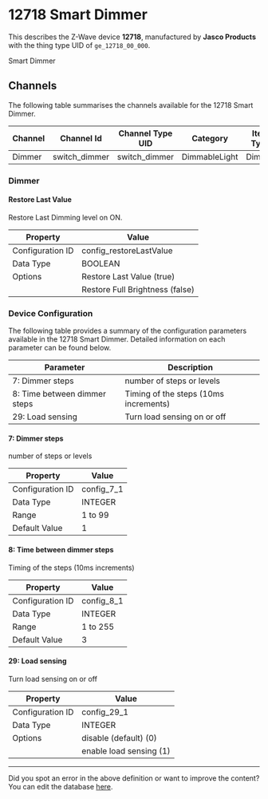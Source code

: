 
# 12718 Smart Dimmer

This describes the Z-Wave device **12718**, manufactured by **Jasco Products** with the thing type UID of ```ge_12718_00_000```. 

Smart Dimmer

## Channels
The following table summarises the channels available for the 12718 Smart Dimmer.

| Channel | Channel Id | Channel Type UID | Category | Item Type |
|---------|------------|------------------|----------|-----------|
| Dimmer | switch_dimmer | switch_dimmer | DimmableLight | Dimmer |



### Dimmer

#### Restore Last Value

Restore Last Dimming level on ON.


| Property         | Value    |
|------------------|----------|
| Configuration ID | config_restoreLastValue |
| Data Type        | BOOLEAN || Default Value | true |
| Options | Restore Last Value (true) |
|  | Restore Full Brightness (false) |






### Device Configuration
The following table provides a summary of the configuration parameters available in the 12718 Smart Dimmer.
Detailed information on each parameter can be found below.

| Parameter   | Description |
|-------------|-------------|
| 7: Dimmer steps | number of steps or levels |
| 8: Time between dimmer steps | Timing of the steps (10ms increments) |
| 29: Load sensing | Turn load sensing on or off |




#### 7: Dimmer steps

number of steps or levels


| Property         | Value    |
|------------------|----------|
| Configuration ID | config_7_1 |
| Data Type        | INTEGER |
| Range | 1 to 99 |
| Default Value | 1 |






#### 8: Time between dimmer steps

Timing of the steps (10ms increments)


| Property         | Value    |
|------------------|----------|
| Configuration ID | config_8_1 |
| Data Type        | INTEGER |
| Range | 1 to 255 |
| Default Value | 3 |






#### 29: Load sensing

Turn load sensing on or off


| Property         | Value    |
|------------------|----------|
| Configuration ID | config_29_1 |
| Data Type        | INTEGER || Default Value | 0 |
| Options | disable (default) (0) |
|  | enable load sensing (1) |






---

Did you spot an error in the above definition or want to improve the content?
You can edit the database [here](http://www.cd-jackson.com/index.php/zwave/zwave-device-database/zwave-device-list/devicesummary/339).

